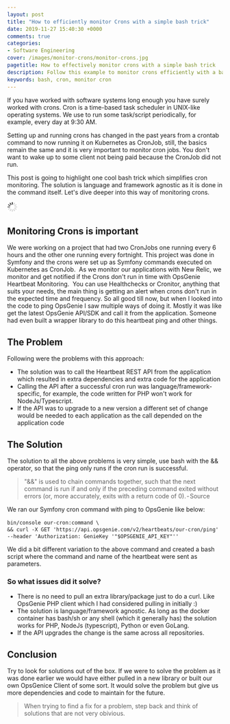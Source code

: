 ```yaml
---
layout: post
title: "How to efficiently monitor Crons with a simple bash trick"
date: 2019-11-27 15:40:30 +0000
comments: true
categories: 
- Software Engineering
cover: /images/monitor-crons/monitor-crons.jpg
pagetitle: How to effectively monitor crons with a simple bash trick
description: Follow this example to monitor crons efficiently with a bash trick
keywords: bash, cron, monitor cron
---
```

If you have worked with software systems long enough you have surely worked with crons. Cron is a time-based task scheduler in UNIX-like operating systems. We use to run some task/script periodically, for example, every day at 9:30 AM.

Setting up and running crons has changed in the past years from a crontab command to now running it on Kubernetes as CronJob, still, the basics remain the same and it is very important to monitor cron jobs. You don't want to wake up to some client not being paid because the CronJob did not run.

This post is going to highlight one cool bash trick which simplifies cron monitoring. The solution is language and framework agnostic as it is done in the command itself. Let's dive deeper into this way of monitoring crons.

<img class="center" src="/images/generic/loading.gif" data-echo="/images/monitor-crons/monitor-crons.jpg" title="Use a bash trick to efficiently monitor crons" alt="Use a bash trick to efficiently monitor crons">

<!-- more -->

## Monitoring Crons is important

We were working on a project that had two CronJobs one running every 6 hours and the other one running every fortnight. This project was done in Symfony and the crons were set up as Symfony commands executed on Kubernetes as CronJob. 
As we monitor our applications with New Relic, we monitor and get notified if the Crons don't run in time with OpsGenie Heartbeat Monitoring. 
You can use Healthchecks or Cronitor, anything that suits your needs, the main thing is getting an alert when crons don't run in the expected time and frequency.
So all good till now, but when I looked into the code to ping OpsGenie I saw multiple ways of doing it. Mostly it was like get the latest OpsGenie API/SDK and call it from the application. Someone had even built a wrapper library to do this heartbeat ping and other things. 

## The Problem

Following were the problems with this approach:

* The solution was to call the Heartbeat REST API from the application which resulted in extra dependencies and extra code for the application
* Calling the API after a successful cron run was language/framework-specific, for example, the code written for PHP won't work for NodeJs/Typescript.
* If the API was to upgrade to a new version a different set of change would be needed to each application as the call depended on the application code

## The Solution

The solution to all the above problems is very simple, use bash with the && operator, so that the ping only runs if the cron run is successful.

> "&&" is used to chain commands together, such that the next command is run if and only if the preceding command exited without errors (or, more accurately, exits with a return code of 0). - Source

We ran our Symfony cron command with ping to OpsGenie like below:

```
bin/console our-cron:command \
&& curl -X GET 'https://api.opsgenie.com/v2/heartbeats/our-cron/ping' --header 'Authorization: GenieKey '"$OPSGENIE_API_KEY"''
```

We did a bit different variation to the above command and created a bash script where the command and name of the heartbeat were sent as parameters.

### So what issues did it solve?

* There is no need to pull an extra library/package just to do a curl. Like OpsGenie PHP client which I had considered pulling in initially :)
* The solution is language/framework agnostic. As long as the docker container has bash/sh or any shell (which it generally has) the solution works for PHP, NodeJs (typescript), Python or even GoLang.
* If the API upgrades the change is the same across all repositories.

## Conclusion

Try to look for solutions out of the box. If we were to solve the problem as it was done earlier we would have either pulled in a new library or built our own OpsGenice Client of some sort. It would solve the problem but give us more dependencies and code to maintain for the future.

> When trying to find a fix for a problem, step back and think of solutions that are not very obivious.
